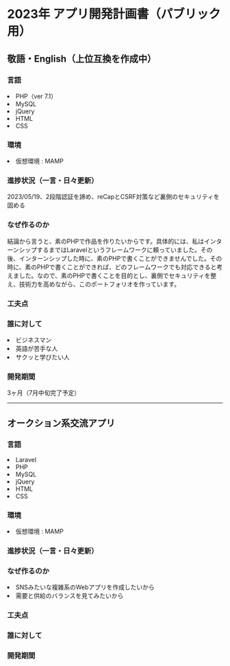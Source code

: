# 2023年 アプリ開発計画書（パブリック用）

## 敬語・English（上位互換を作成中）
### 言語
<li>PHP（ver 7.1）</li>
<li>MySQL</li>
<li>jQuery</li>
<li>HTML</li>
<li>CSS</li>

### 環境 
<li>仮想環境 : MAMP</li>

### 進捗状況（一言・日々更新）
<p>2023/05/19、2段階認証を諦め、reCapとCSRF対策など裏側のセキュリティを固める</p>

### なぜ作るのか
<p>結論から言うと、素のPHPで作品を作りたいからです。具体的には、私はインターンシップするまではLaravelというフレームワークに頼っていました。その後、インターンシップした時に、素のPHPで書くことができませんでした。その時に、素のPHPで書くことができれば、どのフレームワークでも対応できると考えました。なので、素のPHPで書くことを目的とし、裏側でセキュリティを整え、技術力を高めながら、このポートフォリオを作っています。</p>

### 工夫点

### 誰に対して
<li>ビジネスマン</li>
<li>英語が苦手な人</li>
<li>サクッと学びたい人</li>

### 開発期間
<p>3ヶ月（7月中旬完了予定）</p>

---

## オークション系交流アプリ
### 言語
<li>Laravel</li>
<li>PHP</li>
<li>MySQL</li>
<li>jQuery</li>
<li>HTML</li>
<li>CSS</li>

### 環境 
<li>仮想環境 : MAMP</li>

### 進捗状況（一言・日々更新）

### なぜ作るのか
<li>SNSみたいな複雑系のWebアプリを作成したいから</li>
<li>需要と供給のバランスを見てみたいから</li>

### 工夫点

### 誰に対して

### 開発期間

